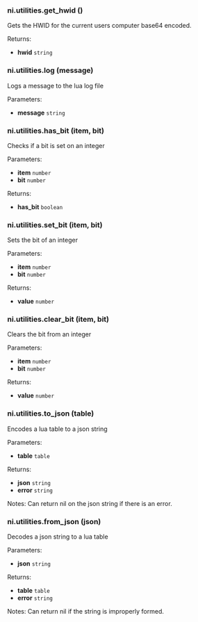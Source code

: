 ### ni.utilities.get_hwid ()

Gets the HWID for the current users computer base64 encoded.

Returns:
- **hwid** `string`

### ni.utilities.log (message)

Logs a message to the lua log file

Parameters:
- **message** `string`

### ni.utilities.has_bit (item, bit)

Checks if a bit is set on an integer

Parameters:
- **item** `number`
- **bit** `number`

Returns:
- **has_bit** `boolean`

### ni.utilities.set_bit (item, bit)

Sets the bit of an integer

Parameters:
- **item** `number`
- **bit** `number`

Returns:
- **value** `number`

### ni.utilities.clear_bit (item, bit)

Clears the bit from an integer

Parameters:
- **item** `number`
- **bit** `number`

Returns:
- **value** `number`

### ni.utilities.to_json (table)

Encodes a lua table to a json string

Parameters:
- **table** `table`

Returns:
- **json** `string`
- **error** `string`

Notes:
Can return nil on the json string if there is an error.

### ni.utilities.from_json (json)

Decodes a json string to a lua table

Parameters:
- **json** `string`

Returns:
- **table** `table`
- **error** `string`

Notes:
Can return nil if the string is improperly formed.


